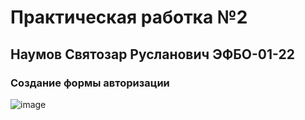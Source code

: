 # Практическая работка №2
## Наумов Святозар Русланович ЭФБО-01-22
### Создание формы авторизации

![image](https://github.com/user-attachments/assets/1ba6ee56-7a83-4ccf-b961-63c6d150803b)
